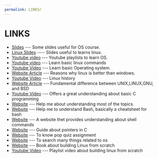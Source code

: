 ```yaml
---
permalink: LINKS/
---
```


# LINKS
- [Slides](https://www.os-book.com/OS10/slide-dir/) --- Some slides useful for OS course.
- [Linux Slides](https://osp4diss.vlsm.org/Welcome2GNULinux.html) ---- Slides useful to learns linux.
- [Youtube video](https://os.vlsm.org/playlists/) --- Youtube playlists to learn OS.
- [Youtube video](https://youtu.be/CpTfQ-q6MPU) --- Learn basic linux commands
- [Youtube Video](https://www.youtube.com/watch?v=26QPDBe-NB8) --- Learn basic Operating system.
- [Website Article](https://itsfoss.com/linux-better-than-windows/) --- Reasons why linux is better than windows.
- [Youtube Video](https://www.youtube.com/watch?v=qFTIc5frqw8&list=PLU_Er81tl-Vka_GPCCakU6NLuyVh5QICp) --- Linux history
- [Website Article](https://unix.stackexchange.com/questions/104714/what-is-the-difference-between-unix-linux-bsd-and-gnu) --- Fundamental difference between UNIX,LINUX,GNU, and BSD
- [Youtube Video](https://www.youtube.com/watch?v=KnvbUiSxvbM&list=PL98qAXLA6aftD9ZlnjpLhdQAOFI8xIB6e) --- Offers a great understanding about basic C programming
- [Website](https://chat.openai.com) --- Help me about understanding most of the topics.
- [Website](https://github.com/RehanSaeed/Bash-Cheat-Sheet) --- Help me to understand Bash, basically a cheatsheet for bash
- [Website](https://explainshell.com/) --- A website thet provides understanding about shell commands
- [Website](https://www.tutorialspoint.com/cprogramming/c_pointers.htm) --- Guide about pointers in C
- [Website](www.scele.cs.ui.ac.id) --- To know pop quiz assignment
- [Website](google.com) --- To search many things related to os
- [Website](https://www.linuxfromscratch.org/lfs/view/12.0/) --- Book about building Linux from scratch
- [Youtube Video](https://www.youtube.com/playlist?list=PLyc5xVO2uDsA5QPbtj_eYU8J0qrvU6315) --- Playlist video about building linux from scratch
